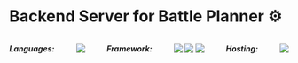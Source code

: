 # Backend Server for Battle Planner ⚙️

<h5 style="display: flex; justify-content: space-between; margin: 0; padding: 0;">
<p>Languages: </p>
<p><img src="https://img.shields.io/badge/-JavaScript-white?style=flat-square&logo=javascript" />
  
<p>Framework: </p>
<p>
<img src="https://img.shields.io/badge/-MongoDB-white?style=flat-square&logo=mongodb" />
<img src="https://img.shields.io/badge/-Express-white?style=flat-square&logo=express&logoColor=000000" />
<img src="https://img.shields.io/badge/-Node.js-white?style=flat-square&logo=Node.js" />
</p>

<p>Hosting: </p>
<p><img src="https://img.shields.io/badge/-Heroku-white?style=flat-square&logo=heroku&logoColor=591EB1" /></p>
</h5>
